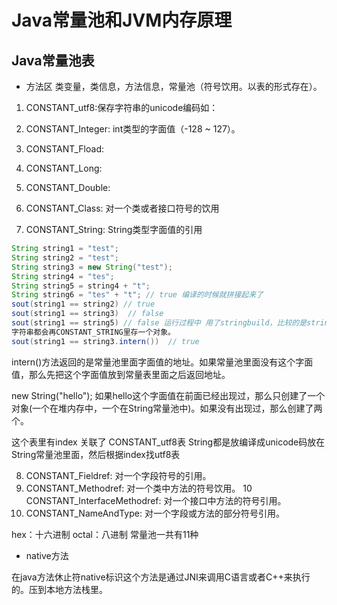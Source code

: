 # Java常量池和JVM内存原理

## Java常量池表

+ 方法区
类变量，类信息，方法信息，常量池（符号饮用。以表的形式存在）。
1. CONSTANT_utf8:保存字符串的unicode编码如：
2. CONSTANT_Integer: int类型的字面值（-128 ~ 127）。
3. CONSTANT_Fload:
4. CONSTANT_Long:
5. CONSTANT_Double:
6. CONSTANT_Class: 对一个类或者接口符号的饮用

7. CONSTANT_String: String类型字面值的引用

```java
String string1 = "test";
String string2 = "test";
String string3 = new String("test");
String string4 = "tes";
String string5 = string4 + "t";
String string6 = "tes" + "t"; // true 编译的时候就拼接起来了
sout(string1 == string2) // true
sout(string1 == string3)  // false
sout(string1 == string5) // false 运行过程中 用了stringbuild，比较的是stringbuild的地址，然后stringbuild指向常量池里的test
字符串都会再CONSTANT_STRING里存一个对象。
sout(string1 == string3.intern())  // true
```
intern()方法返回的是常量池里面字面值的地址。如果常量池里面没有这个字面值，那么先把这个字面值放到常量表里面之后返回地址。

new String("hello");
如果hello这个字面值在前面已经出现过，那么只创建了一个对象(一个在堆内存中，一个在String常量池中)。如果没有出现过，那么创建了两个。

这个表里有index 关联了 CONSTANT_utf8表
String都是放编译成unicode码放在String常量池里面，然后根据index找utf8表

8. CONSTANT_Fieldref: 对一个字段符号的引用。
9. CONSTANT_Methodref: 对一个类中方法的符号饮用。
10 CONSTANT_InterfaceMethodref: 对一个接口中方法的符号引用。
11. CONSTANT_NameAndType: 对一个字段或方法的部分符号引用。

hex：十六进制
octal：八进制
常量池一共有11种


+ native方法

在java方法休止符native标识这个方法是通过JNI来调用C语言或者C++来执行的。压到本地方法栈里。


